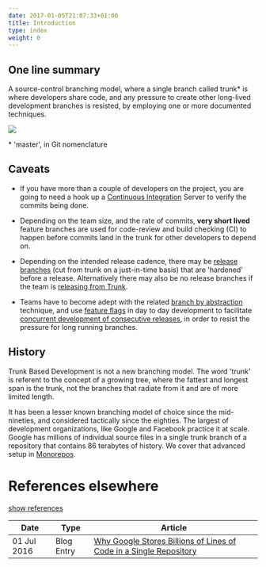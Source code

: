 ```yaml
---
date: 2017-01-05T21:07:33+01:00
title: Introduction
type: index
weight: 0
---
```


## One line summary

A source-control branching model, where a single branch called trunk* is where developers share code, and any pressure 
to create other long-lived development branches is resisted, by employing one or more documented techniques. 

![](/images/trunk1.png)
  
 &ast; 'master', in Git nomenclature    
  
## Caveats

- If you have more than a couple of developers on the project, you are going to need a hook up a 
  [Continuous Integration](continuous-integration/) Server to verify the commits being done.

- Depending on the team size, and the rate of commits, **very short lived** feature branches are used for 
  code-review and build checking (CI) to happen before commits land in the trunk for other developers to depend on.

- Depending on the intended release cadence, there may be [release branches](/branch-for-release/) (cut from trunk on 
  a just-in-time basis) that are 'hardened' before a release. Alternatively there may also be no release branches if 
  the team is [releasing from Trunk](/release-from-trunk/).

- Teams have to become adept with the related [branch by abstraction](/branch-by-abstraction/) technique, and 
  use [feature flags](/feature-flags/) in day to day development to facilitate 
  [concurrent development of consecutive releases](concurrent-development-of-consecutive-releases/), in order to
  resist the pressure for long running branches.

## History

Trunk Based Development is not a new branching model. The word 'trunk' is referent to the concept of a growing tree,
where the fattest and longest span is the trunk, not the branches that radiate from it and are of more limited length.

It has been a lesser known branching model of choice since the mid-nineties, and considered tactically since the eighties. 
The largest of development organizations, like Google and Facebook practice it at scale. Google has millions of 
individual source files in a single trunk branch of a repository that contains 86 terabytes of history. We cover that 
advanced setup in [Monorepos](monorepos/).

# References elsewhere

<a id="showHideRefs" href="javascript:toggleRefs();">show references</a>

Date    | Type  | Article
--------|-------|--------
01 Jul 2016 | Blog Entry | [Why Google Stores Billions of Lines of Code in a Single Repository](http://cacm.acm.org/magazines/2016/7/204032-why-google-stores-billions-of-lines-of-code-in-a-single-repository/fulltext)
